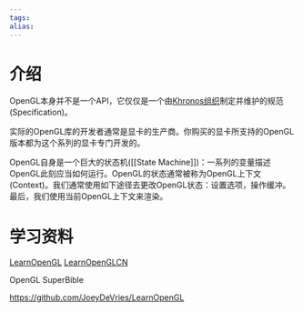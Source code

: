 ```yaml
---
tags: 
alias:
---
```

# 介绍
OpenGL本身并不是一个API，它仅仅是一个由[Khronos组织](http://www.khronos.org/)制定并维护的规范(Specification)。

实际的OpenGL库的开发者通常是显卡的生产商。你购买的显卡所支持的OpenGL版本都为这个系列的显卡专门开发的。

OpenGL自身是一个巨大的状态机([[State Machine]])：一系列的变量描述OpenGL此刻应当如何运行。OpenGL的状态通常被称为OpenGL上下文(Context)。我们通常使用如下途径去更改OpenGL状态：设置选项，操作缓冲。最后，我们使用当前OpenGL上下文来渲染。

# 学习资料

[LearnOpenGL](https://learnopengl.com/)
[LearnOpenGLCN](https://learnopengl-cn.github.io/)

OpenGL SuperBible

https://github.com/JoeyDeVries/LearnOpenGL
